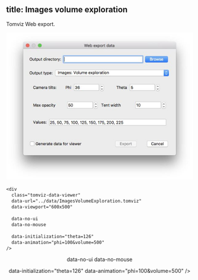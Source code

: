 title: Images volume exploration
---

Tomviz Web export.

<center>
<img src='exports/02_images_volume_exploration.jpg' title="" alt="" />
</center>

<!-- <script type="text/javascript" src="https://unpkg.com/tomvizweb"></script> -->

```
<div
  class="tomviz-data-viewer"
  data-url="../data/ImagesVolumeExploration.tomviz"
  data-viewport="600x500"

  data-no-ui
  data-no-mouse

  data-initialization="theta=126"
  data-animation="phi=100&volume=500"
/>
```

<center>
<div
  class="tomviz-data-viewer"
  data-url="../data/ImagesVolumeExploration.tomviz"
  data-viewport="600x500"

  data-no-ui
  data-no-mouse

  data-initialization="theta=126"
  data-animation="phi=100&volume=500"
/>
</div>
</center>

<script type="text/javascript" src="../data/js/tomviz.js"></script>
